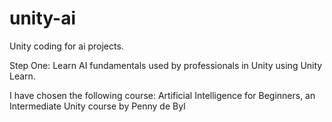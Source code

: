 # unity-ai
Unity coding for ai projects.

Step One: Learn AI fundamentals used by professionals in Unity using Unity Learn.

I have chosen the following course:
Artificial Intelligence for Beginners, an Intermediate Unity course by Penny de Byl
